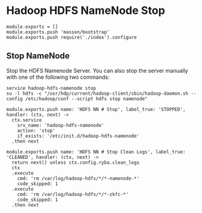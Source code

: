 
# Hadoop HDFS NameNode Stop

    module.exports = []
    module.exports.push 'masson/bootstrap'
    module.exports.push require('./index').configure

## Stop NameNode

Stop the HDFS Namenode Server. You can also stop the server manually with one of
the following two commands:

```
service hadoop-hdfs-namenode stop
su -l hdfs -c "/usr/hdp/current/hadoop-client/sbin/hadoop-daemon.sh --config /etc/hadoop/conf --script hdfs stop namenode"
```

    module.exports.push name: 'HDFS NN # Stop', label_true: 'STOPPED', handler: (ctx, next) ->
      ctx.service
        srv_name: 'hadoop-hdfs-namenode'
        action: 'stop'
        if_exists: '/etc/init.d/hadoop-hdfs-namenode'
      .then next

    module.exports.push name: 'HDFS NN # Stop Clean Logs', label_true: 'CLEANED', handler: (ctx, next) ->
      return next() unless ctx.config.ryba.clean_logs
      ctx
      .execute
        cmd: 'rm /var/log/hadoop-hdfs/*/*-namenode-*'
        code_skipped: 1
      .execute
        cmd: 'rm /var/log/hadoop-hdfs/*/*-zkfc-*'
        code_skipped: 1
      .then next
